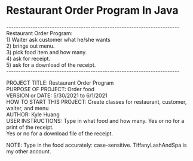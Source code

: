 <h1>Restaurant Order Program In Java</h1>
------------------------------------------------------------------------<br>
Restaurant Order Program:<br>
1) Waiter ask customer what he/she wants<br>
2) brings out menu.<br>
3) pick food item and how many.<br>
4) ask for receipt.<br>
5) ask for a download of the receipt.<br>
------------------------------------------------------------------------

PROJECT TITLE: Restaurant Order Program<br>
PURPOSE OF PROJECT: Order food<br>
VERSION or DATE: 5/30/2021 to 6/1/2021<br>
HOW TO START THIS PROJECT: Create classes for restaurant, customer, waiter, and menu<br>
AUTHOR: Kyle Huang<br>
USER INSTRUCTIONS: Type in what food and how many. Yes or no for a print of the receipt.<br>
Yes or no for a download file of the receipt.<br>

NOTE: Type in the food accurately: case-sensitive.
TiffanyLashAndSpa is my other account.

